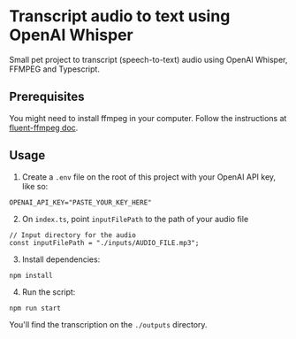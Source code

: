# Transcript audio to text using OpenAI Whisper

Small pet project to transcript (speech-to-text) audio using OpenAI Whisper, FFMPEG and Typescript.

## Prerequisites

You might need to install ffmpeg in your computer. Follow the instructions at [fluent-ffmpeg doc](https://github.com/fluent-ffmpeg/node-fluent-ffmpeg/blob/master/README.md).

## Usage

1. Create a `.env` file on the root of this project with your OpenAI API key, like so:
```
OPENAI_API_KEY="PASTE_YOUR_KEY_HERE"
```
2. On `index.ts`, point `inputFilePath` to the path of your audio file
```
// Input directory for the audio
const inputFilePath = "./inputs/AUDIO_FILE.mp3";
```
3. Install dependencies:
```
npm install
```
4. Run the script:
```
npm run start
```

You'll find the transcription on the `./outputs` directory.